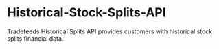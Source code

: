# Historical-Stock-Splits-API
Tradefeeds Historical Splits API provides customers with historical stock splits financial data. 
